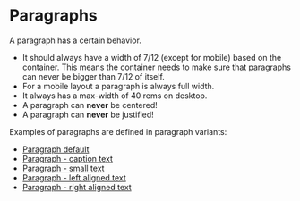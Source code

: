 # Paragraphs

A paragraph has a certain behavior.

* It should always have a width of 7/12 (except for mobile) based on the
  container.
  This means the container needs to make sure that paragraphs can never be
  bigger than 7/12 of itself.
* For a mobile layout a paragraph is always full width.
* It always has a max-width of 40 rems on desktop.
* A paragraph can **never** be centered!
* A paragraph can **never** be justified!

Examples of paragraphs are defined in paragraph variants:

* <a href="{{path './paragraph--default.html'}}">Paragraph default</a>
* <a href="{{path './paragraph--caption-text.html'}}">Paragraph - caption text</a>
* <a href="{{path './paragraph--small-text.html'}}">Paragraph - small text</a>
* <a href="{{path './paragraph--left-text.html'}}">Paragraph - left aligned text</a>
* <a href="{{path './paragraph--right-text.html'}}">Paragraph - right aligned text</a>

